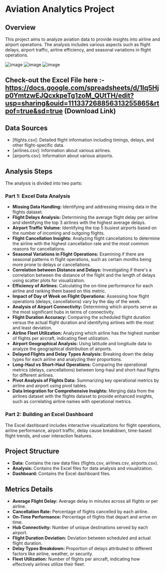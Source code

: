 # Aviation Analytics Project

## Overview
This project aims to analyze aviation data to provide insights into airline and airport operations. The analysis includes various aspects such as flight delays, airport traffic, airline efficiency, and seasonal variations in flight operations.

![image](https://github.com/Souvik-karmakar/Aviation-Analytics-Project-/assets/78291973/0bdddeda-53cc-47d8-bbfe-12908ee5944f)
![image](https://github.com/Souvik-karmakar/Aviation-Analytics-Project-/assets/78291973/b86c4ce8-c9a7-4dc4-b00e-29921ec60147)
![image](https://github.com/Souvik-karmakar/Aviation-Analytics-Project-/assets/78291973/fb9705e0-fdd8-4951-8334-7bca55299607)

## **Check-out the Excel File here :-**  https://docs.google.com/spreadsheets/d/1lq5Hjp0YmtzwEJQcxkpeTg1zoM_QUtTH/edit?usp=sharing&ouid=111337268856313255865&rtpof=true&sd=true (Download Link)


## Data Sources
- [flights.csv]: Detailed flight information including timings, delays, and other flight-specific data.
- [airlines.csv]: Information about various airlines.
- [airports.csv]: Information about various airports.

## Analysis Steps
The analysis is divided into two parts:

### Part 1: Excel Data Analysis
- **Missing Data Handling:** Identifying and addressing missing data in the flights dataset.
- **Flight Delays Analysis:** Determining the average flight delay per airline and identifying the top 3 airlines with the highest average delays.
- **Airport Traffic Volume:** Identifying the top 5 busiest airports based on the number of incoming and outgoing flights.
- **Flight Cancellation Insights:** Analyzing flight cancellations to determine the airline with the highest cancellation rate and the most common reasons for cancellations.
- **Seasonal Variations in Flight Operations:** Examining if there are seasonal patterns in flight operations, such as certain months being more prone to delays or cancellations.
- **Correlation between Distance and Delays:** Investigating if there's a correlation between the distance of the flight and the length of delays using scatter plots for visualization.
- **Efficiency of Airlines:** Calculating the on-time performance for each airline and ranking them based on this metric.
- **Impact of Day of Week on Flight Operations:** Assessing how flight operations (delays, cancellations) vary by the day of the week.
- **Analysis of Airport Connectivity:** Determining which airports serve as the most significant hubs in terms of connectivity.
- **Flight Duration Accuracy:** Comparing the scheduled flight duration versus the actual flight duration and identifying airlines with the most and least deviation.
- **Airline Fleet Utilization:** Analyzing which airline has the highest number of flights per aircraft, indicating fleet utilization.
- **Airport Geographical Analysis:** Using latitude and longitude data to analyze the geographical distribution of airports.
- **Delayed Flights and Delay Types Analysis:** Breaking down the delay types for each airline and analyzing their proportions.
- **Long-Haul vs Short-Haul Operations:** Comparing the operational metrics (delays, cancellations) between long-haul and short-haul flights for different airlines.
- **Pivot Analysis of Flights Data:** Summarizing key operational metrics by airline and airport using pivot tables.
- **Data Integration for Comprehensive Insights:** Merging data from the airlines dataset with the flights dataset to provide enhanced insights, such as correlating airline names with operational metrics.

### Part 2: Building an Excel Dashboard
The Excel dashboard includes interactive visualizations for flight operations, airline performance, airport traffic, delay cause breakdown, time-based flight trends, and user interaction features.

## Project Structure
- **Data:** Contains the raw data files (flights.csv, airlines.csv, airports.csv).
- **Analysis:** Contains the Excel files for data analysis and visualization.
- **Dashboard:** Contains the Excel dashboard files.

## Metrics Details
- **Average Flight Delay:** Average delay in minutes across all flights or per airline.
- **Cancellation Rate:** Percentage of flights cancelled by each airline.
- **On-Time Performance:** Percentage of flights that depart and arrive on time.
- **Hub Connectivity:** Number of unique destinations served by each airport.
- **Flight Duration Deviation:** Deviation between scheduled and actual flight duration.
- **Delay Types Breakdown:** Proportion of delays attributed to different factors like airline, weather, or security.
- **Fleet Utilization:** Number of flights per aircraft, indicating how effectively airlines utilize their fleet.


